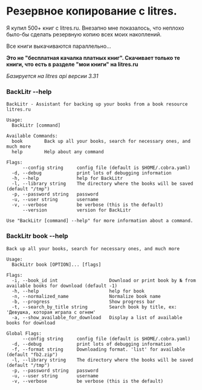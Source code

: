 # Резервное копирование с litres.

Я купил 500+ книг с litres.ru. Внезапно мне показалось, что неплохо было-бы сделать резервную копию всех моих накоплений.

Все книги выкачиваются параллельно...

**Это не "бесплатная качалка платных книг". Скачивает только те книги, что есть в разделе "мои книги" на litres.ru**

_Базируется на litres api версии 3.31_

### BackLitr --help
```
BackLitr - Assistant for backing up your books from a book resource litres.ru

Usage:
  BackLitr [command]

Available Commands:
  book        Back up all your books, search for necessary ones, and much more
  help        Help about any command

Flags:
      --config string     config file (default is $HOME/.cobra.yaml)
  -d, --debug             print lots of debugging information
  -h, --help              help for BackLitr
  -l, --library string    The directory where the books will be saved (default "/tmp")
  -p, --password string   password
  -u, --user string       username
  -v, --verbose           be verbose (this is the default)
      --version           version for BackLitr

Use "BackLitr [command] --help" for more information about a command.
```

### BackLitr book --help
```
Back up all your books, search for necessary ones, and much more

Usage:
  BackLitr book [OPTION]... [flags]

Flags:
  -i, --book_id int                   Download or print book by № from available books for download (default -1)
  -h, --help                          help for book
  -n, --normalized_name               Normalize book name
  -b, --progress                      Show progress bar
  -t, --search_by_title string        Search book by title, ex: 'Девушка, которая играла с огнем'
  -a, --show_available_for_download   Display a list of available books for download

Global Flags:
      --config string     config file (default is $HOME/.cobra.yaml)
  -d, --debug             print lots of debugging information
  -f, --format string     Downloading format. 'list' for available (default "fb2.zip")
  -l, --library string    The directory where the books will be saved (default "/tmp")
  -p, --password string   password
  -u, --user string       username
  -v, --verbose           be verbose (this is the default)
```

